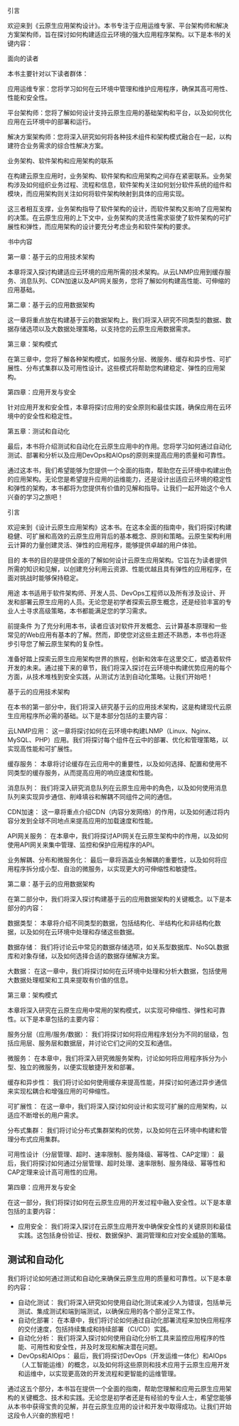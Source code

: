 引言

欢迎来到《云原生应用架构设计》。本书专注于应用运维专家、平台架构师和解决方案架构师，旨在探讨如何构建适应云环境的强大应用程序架构。以下是本书的关键内容：

面向的读者

本书主要针对以下读者群体：

应用运维专家：您将学习如何在云环境中管理和维护应用程序，确保其高可用性、性能和安全性。

平台架构师：您将了解如何设计支持云原生应用的基础架构和平台，以及如何优化应用在云环境中的部署和运行。

解决方案架构师：您将深入研究如何将各种技术组件和架构模式融合在一起，以构建符合业务需求的综合性解决方案。

业务架构、软件架构和应用架构的联系

在构建云原生应用时，业务架构、软件架构和应用架构之间存在紧密联系。业务架构涉及如何组织业务过程、流程和信息，软件架构关注如何划分软件系统的组件和模块，而应用架构则关注如何将软件架构映射到具体的应用实现。

这三者相互支撑，业务架构指导了软件架构的设计，而软件架构又影响了应用架构的决策。在云原生应用的上下文中，业务架构的灵活性需求驱使了软件架构的可扩展性和弹性，而应用架构的设计要充分考虑业务和软件架构的要求。

书中内容

第一章：基于云的应用技术架构

本章将深入探讨构建适应云环境的应用所需的技术架构。从云LNMP应用到缓存服务、消息队列、CDN加速以及API网关服务，您将了解如何构建高性能、可伸缩的应用基础。

第二章：基于云的应用数据架构

这一章将重点放在构建基于云的数据架构上。我们将深入研究不同类型的数据、数据存储选项以及大数据处理策略，以支持您的云原生应用数据需求。

第三章：架构模式

在第三章中，您将了解各种架构模式，如服务分层、微服务、缓存和异步性、可扩展性、分布式集群以及可用性设计。这些模式将帮助您构建稳定、弹性的应用架构。

第四章：应用开发与安全

针对应用开发和安全性，本章将探讨应用的安全原则和最佳实践，确保应用在云环境中的安全性和稳定性。

第五章：测试和自动化

最后，本书将介绍测试和自动化在云原生应用中的作用。您将学习如何通过自动化测试、部署和分析以及应用DevOps和AIOps的原则来提高应用的质量和可靠性。

通过这本书，我们希望能够为您提供一个全面的指南，帮助您在云环境中构建出色的应用架构。无论您是希望提升应用的运维能力，还是设计出适应云环境的稳定性和弹性的架构，本书都将为您提供有价值的见解和指导。让我们一起开始这个令人兴奋的学习之旅吧！


引言

欢迎来到《设计云原生应用架构》这本书。在这本全面的指南中，我们将探讨构建稳健、可扩展和高效的云原生应用背后的基本概念、原则和策略。云原生架构利用云计算的力量创建灵活、弹性的应用程序，能够提供卓越的用户体验。

目的
本书的目的是提供全面的了解如何设计云原生应用架构。它旨在为读者提供所需的知识和见解，以创建充分利用云资源、性能优越且具有弹性的应用程序，在面对挑战时能够保持稳定。

用途
本书适用于软件架构师、开发人员、DevOps工程师以及所有涉及设计、开发和部署云原生应用的人员。无论您是初学者探索云原生概念，还是经验丰富的专业人士寻求高级策略，本书都能满足您的学习需求。

前提条件
为了充分利用本书，读者应该对软件开发概念、云计算基本原理和一些常见的Web应用有基本的了解。然而，即使您对这些主题还不熟悉，本书也将逐步引导您了解云原生架构的复杂性。

准备好踏上探索云原生应用架构世界的旅程，创新和效率在这里交汇，塑造着软件开发的未来。通过接下来的章节，我们将深入探讨在云环境中构建优势应用的每个方面，从技术堆栈到安全实践，从测试方法到自动化策略。让我们开始吧！


基于云的应用技术架构

在本书的第一部分中，我们将深入研究基于云的应用技术架构，这是构建现代云原生应用程序所必需的基础。以下是本部分包括的主要内容：

云LNMP应用： 这一章将探讨如何在云环境中构建LNMP（Linux、Nginx、MySQL、PHP）应用。我们将探讨每个组件在云中的部署、优化和管理策略，以实现高性能和可扩展性。

缓存服务： 本章将讨论缓存在云应用中的重要性，以及如何选择、配置和使用不同类型的缓存服务，从而提高应用的响应速度和性能。

消息队列： 我们将深入研究消息队列在云原生应用中的角色，以及如何使用消息队列来实现异步通信、削峰填谷和解耦不同组件之间的通信。

CDN加速： 这一章将重点介绍CDN（内容分发网络）的作用，以及如何通过将内容分发到全球不同地点来提高应用的加载速度和性能。

API网关服务： 在本章中，我们将探讨API网关在云原生架构中的作用，以及如何使用API网关来集中管理、监控和保护应用程序的API。

业务解耦、分布和微服务化： 最后一章将涵盖业务解耦的重要性，以及如何将应用程序拆分成小型、自治的微服务，以实现更大的可伸缩性和敏捷性。

第二章：基于云的应用数据架构

在第二部分中，我们将深入探讨构建基于云的应用数据架构的关键概念。以下是本部分的内容：

数据类型： 本章将介绍不同类型的数据，包括结构化、半结构化和非结构化数据，以及如何在云环境中处理和存储这些数据。

数据存储： 我们将讨论云中常见的数据存储选项，如关系型数据库、NoSQL数据库和对象存储，以及如何选择合适的数据存储解决方案。

大数据： 在这一章中，我们将探讨如何在云环境中处理和分析大数据，包括使用大数据处理框架和工具来提取有价值的信息。

第三章：架构模式

本章将深入研究在云原生应用中常用的架构模式，以实现可伸缩性、弹性和可靠性。以下是本章包括的主要内容：

服务分层（应用/服务/数据）： 我们将探讨如何将应用程序划分为不同的层级，包括应用层、服务层和数据层，并讨论它们之间的交互和通信。

微服务： 在本章中，我们将深入研究微服务架构，讨论如何将应用程序拆分为小型、独立的微服务，以便实现敏捷开发和部署。

缓存和异步性： 我们将讨论如何使用缓存来提高性能，并探讨如何通过异步通信来实现松耦合和增强应用的可伸缩性。

可扩展性： 在这一章中，我们将深入探讨如何设计和实现可扩展的应用架构，以适应不断增长的用户需求。

分布式集群： 我们将讨论分布式集群架构的优势，以及如何在云环境中构建和管理分布式应用集群。

可用性设计（分层管理、超时、速率限制、服务降级、幂等性、CAP定理）： 最后，我们将探讨如何通过分层管理、超时处理、速率限制、服务降级、幂等性和CAP定理来设计高可用性的应用。



第四章：应用开发与安全

在这一部分，我们将探讨如何在云原生应用的开发过程中融入安全性。以下是本章包括的主要内容：

* 应用安全： 我们将深入探讨在云原生应用开发中确保安全性的关键原则和最佳实践。这包括身份验证、授权、数据保护、漏洞管理和应对安全威胁的策略。

## 测试和自动化

我们将讨论如何通过测试和自动化来确保云原生应用的质量和可靠性。以下是本章的内容：

* 自动化测试： 我们将深入研究如何使用自动化测试来减少人为错误，包括单元测试、集成测试和端到端测试，以确保应用的各个部分正常工作。
* 自动化部署： 在本章中，我们将讨论如何通过自动化部署流程来加快应用程序的交付速度，包括持续集成和持续部署（CI/CD）实践。
* 自动化分析： 我们将深入探讨如何使用自动化分析工具来监控应用程序的性能、可用性和安全性，并及时发现和解决潜在问题。
* DevOps和AIOps： 最后，我们将探讨DevOps（开发运维一体化）和AIOps（人工智能运维）的概念，以及如何将这些原则和技术应用于云原生应用开发和运维中，以实现更高效的开发流程和更智能的运维管理。

通过这五个部分，本书旨在提供一个全面的指南，帮助您理解和应用云原生应用架构的关键概念、技术和实践。无论您是初学者还是有经验的专业人士，希望您能够从本书中获得宝贵的见解，并在云原生应用的设计和开发中取得成功。让我们开始这段令人兴奋的旅程吧！



